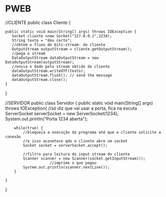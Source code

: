 # PWEB

//CLIENTE
public class Cliente {

    public static void main(String[] args) throws IOException {
       Socket cliente =new Socket("127.0.0.1",1234);
       String texto = "deu certo";
       //obtem o fluxo de bits-stream- do cliente
       OutputStream outputStream = cliente.getOutputStream();
       //pega o stream 
       DataOutputStream dataOutputStream = new DataOutputStream(outputStream);
       //envia o dado pelo stream obtido do cliente
       dataOutputStream.writeUTF(texto);
       dataOutputStream.flush(); // send the message
       dataOutputStream.close(); 
    }
    
}

//SERVIDOR
public class Servidor {
    public static void main(String[] args) throws IOException{
        //só diz que vai usar a porta, fica na escuta
		ServerSocket serverSocket = new ServerSocket(1234);
		System.out.println("Porta 1234 aberta");
		
		while(true) {
			//bloqueia a execução do programa até que o cliente solicite a conexão
			//e isso aconetece qdo o cliente abre um socket
			Socket socket = serverSocket.accept();
			
			//filtro para leitura do input stream do cliente
			Scanner scanner = new Scanner(socket.getInputStream());
                        //imprime o que pegou
			System.out.println(scanner.nextLine());			
		}
		
    }
}

